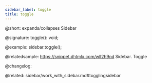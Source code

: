```yaml
---
sidebar_label: toggle
title: toggle
---          
```


@short: expands/collapses Sidebar

@signature:  toggle(): void;

@example:
sidebar.toggle();

@relatedsample:
https://snippet.dhtmlx.com/wll2h9nd	Sidebar. Toggle

@changelog:


@related: sidebar/work_with_sidebar.md#togglingsidebar